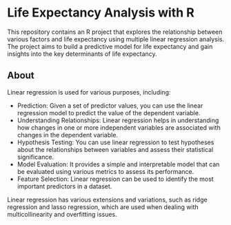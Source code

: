 # Life Expectancy Analysis with R

This repository contains an R project that explores the relationship between various factors and life expectancy using multiple linear regression analysis. The project aims to build a predictive model for life expectancy and gain insights into the key determinants of life expectancy.

## About

Linear regression is used for various purposes, including: 

- Prediction: Given a set of predictor values, you can use the linear regression model to predict the value of the dependent variable.
- Understanding Relationships: Linear regression helps in understanding how changes in one or more independent variables are associated with changes in the dependent variable.
- Hypothesis Testing: You can use linear regression to test hypotheses about the relationships between variables and assess their statistical significance.
- Model Evaluation: It provides a simple and interpretable model that can be evaluated using various metrics to assess its performance.
- Feature Selection: Linear regression can be used to identify the most important predictors in a dataset.

Linear regression has various extensions and variations, such as ridge regression and lasso regression, which are used when dealing with multicollinearity and overfitting issues.


